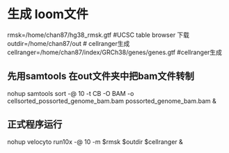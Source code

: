 # 生成 loom文件

rmsk=/home/chan87/hg38_rmsk.gtf       #UCSC table browser 下载
outdir=/home/chan87/out      # cellranger生成
cellranger=/home/chan87/index/GRCh38/genes/genes.gtf         #cellranger生成

## 先用samtools 在out文件夹中把bam文件转制
nohup samtools sort -@ 10  -t CB -O BAM -o cellsorted_possorted_genome_bam.bam possorted_genome_bam.bam &
## 正式程序运行
nohup velocyto run10x -@ 10 -m $rmsk $outdir $cellranger &
